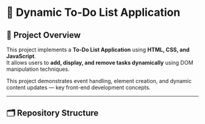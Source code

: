 # 📝 Dynamic To-Do List Application

## 📘 Project Overview
This project implements a **To-Do List Application** using **HTML, CSS, and JavaScript**.  
It allows users to **add, display, and remove tasks dynamically** using DOM manipulation techniques.

This project demonstrates event handling, element creation, and dynamic content updates — key front-end development concepts.

---

## 🗂️ Repository Structure
